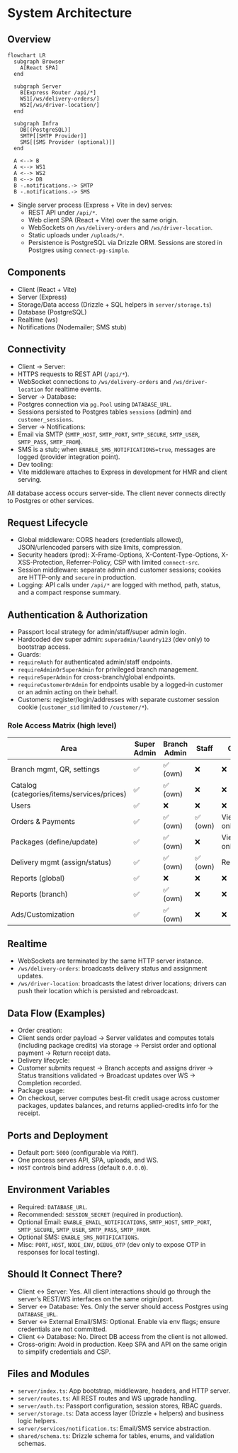 # System Architecture

## Overview

```mermaid
flowchart LR
  subgraph Browser
    A[React SPA]
  end

  subgraph Server
    B[Express Router /api/*]
    WS1[/ws/delivery-orders/]
    WS2[/ws/driver-location/]
  end

  subgraph Infra
    DB[(PostgreSQL)]
    SMTP[[SMTP Provider]]
    SMS[[SMS Provider (optional)]]
  end

  A <--> B
  A <--> WS1
  A <--> WS2
  B <--> DB
  B -.notifications.-> SMTP
  B -.notifications.-> SMS
```

- Single server process (Express + Vite in dev) serves:
  - REST API under `/api/*`.
  - Web client SPA (React + Vite) over the same origin.
  - WebSockets on `/ws/delivery-orders` and `/ws/driver-location`.
  - Static uploads under `/uploads/*`.
  - Persistence is PostgreSQL via Drizzle ORM. Sessions are stored in Postgres using `connect-pg-simple`.

## Components
- Client (React + Vite)
- Server (Express)
- Storage/Data access (Drizzle + SQL helpers in `server/storage.ts`)
- Database (PostgreSQL)
- Realtime (ws)
- Notifications (Nodemailer; SMS stub)

## Connectivity
- Client → Server:
- HTTPS requests to REST API (`/api/*`).
- WebSocket connections to `/ws/delivery-orders` and `/ws/driver-location` for realtime events.
- Server → Database:
- Postgres connection via `pg.Pool` using `DATABASE_URL`.
- Sessions persisted to Postgres tables `sessions` (admin) and `customer_sessions`.
- Server → Notifications:
- Email via SMTP (`SMTP_HOST`, `SMTP_PORT`, `SMTP_SECURE`, `SMTP_USER`, `SMTP_PASS`, `SMTP_FROM`).
- SMS is a stub; when `ENABLE_SMS_NOTIFICATIONS=true`, messages are logged (provider integration point).
- Dev tooling:
- Vite middleware attaches to Express in development for HMR and client serving.

All database access occurs server-side. The client never connects directly to Postgres or other services.

## Request Lifecycle
- Global middleware: CORS headers (credentials allowed), JSON/urlencoded parsers with size limits, compression.
- Security headers (prod): X-Frame-Options, X-Content-Type-Options, X-XSS-Protection, Referrer-Policy, CSP with limited `connect-src`.
- Session middleware: separate admin and customer sessions; cookies are HTTP-only and `secure` in production.
- Logging: API calls under `/api/*` are logged with method, path, status, and a compact response summary.

## Authentication & Authorization
- Passport local strategy for admin/staff/super admin login.
- Hardcoded dev super admin: `superadmin/laundry123` (dev only) to bootstrap access.
- Guards:
- `requireAuth` for authenticated admin/staff endpoints.
- `requireAdminOrSuperAdmin` for privileged branch management.
- `requireSuperAdmin` for cross-branch/global endpoints.
- `requireCustomerOrAdmin` for endpoints usable by a logged-in customer or an admin acting on their behalf.
- Customers: register/login/addresses with separate customer session cookie (`customer_sid` limited to `/customer/*`).

### Role Access Matrix (high level)

| Area | Super Admin | Branch Admin | Staff | Customer |
|---|---|---|---|---|
| Branch mgmt, QR, settings | ✅ | ✅ (own) | ❌ | ❌ |
| Catalog (categories/items/services/prices) | ✅ | ✅ (own) | ❌ | ❌ |
| Users | ✅ | ❌ | ❌ | ❌ |
| Orders & Payments | ✅ | ✅ (own) | ✅ (own) | View own only |
| Packages (define/update) | ✅ | ✅ (own) | ❌ | View own only |
| Delivery mgmt (assign/status) | ✅ | ✅ (own) | ✅ (own) | Request/track |
| Reports (global) | ✅ | ❌ | ❌ | ❌ |
| Reports (branch) | ✅ | ✅ (own) | ❌ | ❌ |
| Ads/Customization | ✅ | ✅ (own) | ❌ | ❌ |

## Realtime
- WebSockets are terminated by the same HTTP server instance.
- `/ws/delivery-orders`: broadcasts delivery status and assignment updates.
- `/ws/driver-location`: broadcasts the latest driver locations; drivers can push their location which is persisted and rebroadcast.

## Data Flow (Examples)
- Order creation:
- Client sends order payload → Server validates and computes totals (including package credits) via storage → Persist order and optional payment → Return receipt data.
- Delivery lifecycle:
- Customer submits request → Branch accepts and assigns driver → Status transitions validated → Broadcast updates over WS → Completion recorded.
- Package usage:
- On checkout, server computes best-fit credit usage across customer packages, updates balances, and returns applied-credits info for the receipt.

## Ports and Deployment
- Default port: `5000` (configurable via `PORT`).
- One process serves API, SPA, uploads, and WS.
- `HOST` controls bind address (default `0.0.0.0`).

## Environment Variables
- Required: `DATABASE_URL`.
- Recommended: `SESSION_SECRET` (required in production).
- Optional Email: `ENABLE_EMAIL_NOTIFICATIONS`, `SMTP_HOST`, `SMTP_PORT`, `SMTP_SECURE`, `SMTP_USER`, `SMTP_PASS`, `SMTP_FROM`.
- Optional SMS: `ENABLE_SMS_NOTIFICATIONS`.
- Misc: `PORT`, `HOST`, `NODE_ENV`, `DEBUG_OTP` (dev only to expose OTP in responses for local testing).

## Should It Connect There?
- Client ↔ Server: Yes. All client interactions should go through the server’s REST/WS interfaces on the same origin/port.
- Server ↔ Database: Yes. Only the server should access Postgres using `DATABASE_URL`.
- Server ↔ External Email/SMS: Optional. Enable via env flags; ensure credentials are not committed.
- Client ↔ Database: No. Direct DB access from the client is not allowed.
- Cross-origin: Avoid in production. Keep SPA and API on the same origin to simplify credentials and CSP.

## Files and Modules
- `server/index.ts`: App bootstrap, middleware, headers, and HTTP server.
- `server/routes.ts`: All REST routes and WS upgrade handling.
- `server/auth.ts`: Passport configuration, session stores, RBAC guards.
- `server/storage.ts`: Data access layer (Drizzle + helpers) and business logic helpers.
- `server/services/notification.ts`: Email/SMS service abstraction.
- `shared/schema.ts`: Drizzle schema for tables, enums, and validation schemas.
